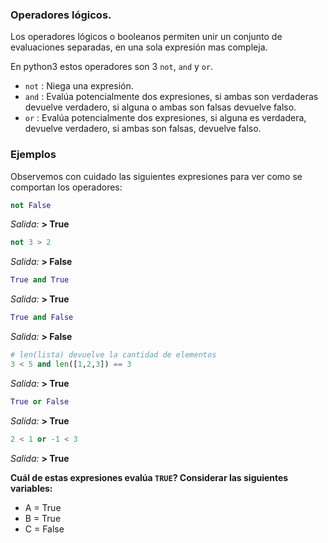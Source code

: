 ### Operadores lógicos.

Los operadores lógicos o booleanos permiten unir un conjunto de evaluaciones separadas, en una sola expresión mas compleja.

En python3 estos operadores son 3 `not`, `and` y `or`.
  
* `not` : Niega una expresión.
* `and` : Evalúa potencialmente dos expresiones, si ambas son verdaderas devuelve verdadero, si alguna o ambas son falsas devuelve falso.
* `or`  : Evalúa potencialmente dos expresiones, si alguna es verdadera, devuelve verdadero, si ambas son falsas, devuelve falso.


### Ejemplos

Observemos con cuidado las siguientes expresiones para ver como se comportan los operadores:

  ``` python
not False
  ```
  _Salida:_
**> True**

  ``` python
not 3 > 2
  ```
  _Salida:_
**> False**


  ``` python
True and True
  ```
  _Salida:_
**> True**

  ``` python
True and False
  ```
  _Salida:_
**> False**

  ``` python
# len(lista) devuelve la cantidad de elementos
3 < 5 and len([1,2,3]) == 3
  ```
  _Salida:_
**> True**

  ``` python
True or False
  ```
  _Salida:_
**> True**

  ``` python
2 < 1 or -1 < 3
  ```
  _Salida:_
**> True**
<br>

**Cuál de estas expresiones evalúa `TRUE`? Considerar las siguientes variables:** 
* A = True
* B = True
* C = False

